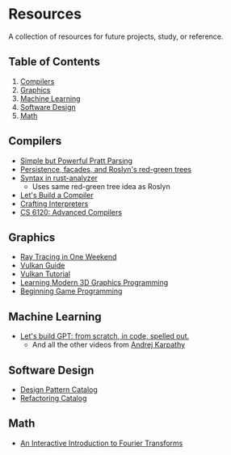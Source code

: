 # Resources
A collection of resources for future projects, study, or reference.

## Table of Contents
1. [Compilers](#compilers)
2. [Graphics](#graphics)
3. [Machine Learning](#machine-learning)
4. [Software Design](#software-design)
5. [Math](#math)

## Compilers
* [Simple but Powerful Pratt Parsing](https://matklad.github.io/2020/04/13/simple-but-powerful-pratt-parsing.html)
* [Persistence, facades, and Roslyn's red-green trees](https://ericlippert.com/2012/06/08/red-green-trees)
* [Syntax in rust-analyzer](https://github.com/rust-lang/rust-analyzer/blob/master/docs/dev/syntax.md)
  * Uses same red-green tree idea as Roslyn
* [Let's Build a Compiler](https://compilers.iecc.com/crenshaw)
* [Crafting Interpreters](https://craftinginterpreters.com/)
* [CS 6120: Advanced Compilers](https://www.cs.cornell.edu/courses/cs6120)

## Graphics
* [Ray Tracing in One Weekend](https://raytracing.github.io)
* [Vulkan Guide](https://vkguide.dev)
* [Vulkan Tutorial](https://vulkan-tutorial.com/Introduction)
* [Learning Modern 3D Graphics Programming](https://paroj.github.io/gltut)
* [Beginning Game Programming](https://lazyfoo.net/tutorials/SDL)

## Machine Learning
* [Let's build GPT: from scratch, in code, spelled out.](https://www.youtube.com/watch?v=kCc8FmEb1nY)
  * And all the other videos from [Andrej Karpathy](https://www.youtube.com/@AndrejKarpathy)

## Software Design
* [Design Pattern Catalog](https://refactoring.guru/design-patterns/catalog)
* [Refactoring Catalog](https://refactoring.guru/refactoring/catalog)

## Math
* [An Interactive Introduction to Fourier Transforms](https://www.jezzamon.com/fourier)

